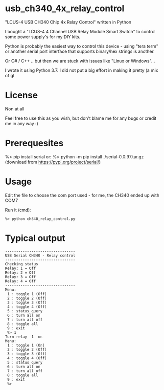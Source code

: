# usb_ch340_4x_relay_control
"LCUS-4 USB CH340 Chip 4x Relay Control" written in Python

I bought a "LCUS-4 4 Channel USB Relay Module Smart Switch" to control some power supply's for my DIY kits.

Python is probably the easiest way to control this device - using "tera term" or another serial port interface that supports binary/hex strings is another.

Or C# / C++ .. but then we are stuck with issues like "Linux or Windows"...

I wrote it using Python 3.7.  I did not put a big effort in making it pretty (a mix of gl

# License 
Non at all

Feel free to use this as you wish, but don't blame me for any bugs or credit me in any way :)

# Prerequesites
%> pip install serial
or:
%> python -m pip install ./serial-0.0.97.tar.gz (download from https://pypi.org/project/serial/)

# Usage
Edit the file to choose the com port used - for me, the CH340 ended up with COM7

Run it (cmd):
```
%> python ch340_relay_control.py
```

# Typical output

```
--------------------------------
USB Serial CH340 - Relay control
--------------------------------
Checking status
Relay: 1 = Off
Relay: 2 = Off
Relay: 3 = Off
Relay: 4 = Off
--------------------------------
Menu:
 1 : toggle 1 (Off)
 2 : toggle 2 (Off)
 3 : toggle 3 (Off)
 4 : toggle 4 (Off)
 5 : status query
 6 : turn all on
 7 : turn all off
 8 : toggle all
 9 : exit
 %> 1
Turn relay  1  on
Menu:
 1 : toggle 1 (On)
 2 : toggle 2 (Off)
 3 : toggle 3 (Off)
 4 : toggle 4 (Off)
 5 : status query
 6 : turn all on
 7 : turn all off
 8 : toggle all
 9 : exit
 %>
```


